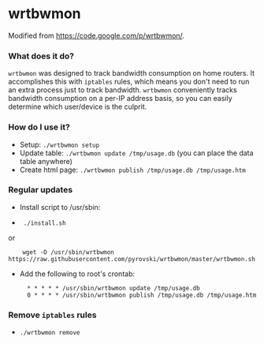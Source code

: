 # wrtbwmon
Modified from https://code.google.com/p/wrtbwmon/.

### What does it do?
`wrtbwmon` was designed to track bandwidth consumption on home routers. 
It accomplishes this with `iptables` rules, which means you don't need to run an extra process just to track bandwidth. 
`wrtbwmon` conveniently tracks bandwidth consumption on a per-IP address basis, 
so you can easily determine which user/device is the culprit.

### How do I use it?
- Setup: `./wrtbwmon setup`
- Update table: `./wrtbwmon update /tmp/usage.db` (you can place the data table anywhere)
- Create html page: `./wrtbwmon publish /tmp/usage.db /tmp/usage.htm`

### Regular updates
 - Install script to /usr/sbin:
 - 
        ./install.sh

  or
  
        wget -O /usr/sbin/wrtbwmon https://raw.githubusercontent.com/pyrovski/wrtbwmon/master/wrtbwmon.sh
        
- Add the following to root's crontab:

        * * * * * /usr/sbin/wrtbwmon update /tmp/usage.db
        0 * * * * /usr/sbin/wrtbwmon publish /tmp/usage.db /tmp/usage.htm

### Remove `iptables` rules
 - `./wrtbwmon remove`
